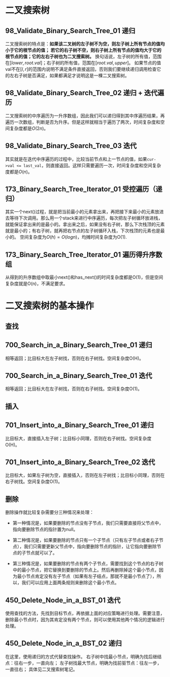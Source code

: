 # 二叉搜索树

## 98_Validate_Binary_Search_Tree_01 递归
二叉搜索树的特点是：**如果该二叉树的左子树不为空，则左子树上所有节点的值均小于它的根节点的值； 若它的右子树不空，则右子树上所有节点的值均大于它的根节点的值；它的左右子树也为二叉搜索树。**
换句话说，左子树的所有值，范围在$[lower, root.val]$；右子树的所有值，范围在$[root.val, upper]$。
如果节点的值val不在$[l,r]$的范围内说明不满足条件直接返回，否则我们要继续递归调用检查它的左右子树是否满足，如果都满足才说明这是一棵二叉搜索树。

## 98_Validate_Binary_Search_Tree_02 递归 + 迭代遍历
二叉搜索树的中序遍历为一升序数组，因此我们可以递归得到其中序遍历结果，再遍历一次数组，判断是否为升序。但是这样就相当于遍历了两次，时间复杂度和空间复杂度都是$O(2n)$。

## 98_Validate_Binary_Search_Tree_03 迭代
其实就是在迭代中序遍历的过程中，比较当前节点和上一节点的值，如果```cur->val <= last_val```，则直接返回。这样只需要遍历一次，时间复杂度和空间复杂度都是$O(n)$。

## 173_Binary_Search_Tree_Iterator_01 受控遍历（递归）
其实一个next()过程，就是把当前最小的元素拿出来，再把接下来最小的元素放进去等待下次调用。那么用一个stack来进行中序遍历，每次把左子树循环放进栈，就能保证拿出来的是最小的。拿出来之后，如果没有右子树，那么下次栈顶的元素就是最小的；有右子树，就再把右节点的左子树循环入栈，下次栈顶的元素也是最小的。
空间复杂度为$O(h) = O(logn)$，均摊时间复杂度为O(1).

## 173_Binary_Search_Tree_Iterator_01 遍历得升序数组
从得到的升序数组中取最小next()和has_next()的时间复杂度都是O(1)，但是空间复杂度就是O(n)，不满足要求。

# 二叉搜索树的基本操作

## 查找

## 700_Search_in_a_Binary_Search_Tree_01 递归
相等返回；比目标大在左子树找，否则在右子树找。空间复杂度O(H)。

## 700_Search_in_a_Binary_Search_Tree_01 迭代
相等返回；比目标大在左子树找，否则在右子树找。空间复杂度O(1)。

## 插入

## 701_Insert_into_a_Binary_Search_Tree_01 递归
比目标大，直接插入左子树；比目标小同理，否则在右子树找。空间复杂度O(H)。

## 701_Insert_into_a_Binary_Search_Tree_02 迭代
比目标大，如果左子树为空，直接插入，否则在左子树找；比目标小同理，否则在右子树找。空间复杂度O(1)。

## 删除
删除操作就比较复杂需要分三种情况来处理：

* 第一种情况是，如果要删除的节点没有子节点，我们只需要直接将父节点中，指向要删除节点的指针置为null。

* 第二种情况是，如果要删除的节点只有一个子节点（只有左子节点或者右子节点），我们只需要更新父节点中，指向要删除节点的指针，让它指向要删除节点的子节点就可以了。

* 第三种情况是，如果要删除的节点有两个子节点，需要找到这个节点的右子树中的最小节点，把它替换到要删除的节点上。然后再删除掉这个最小节点，因为最小节点肯定没有左子节点（如果有左子结点，那就不是最小节点了），所以，我们可以应用上面两条规则来删除这个最小节点。
## 450_Delete_Node_in_a_BST_01 迭代
使用查找的方法，先找到目标节点，再依据上面的对应策略进行处理。需要注意，删除最小节点时，因为其肯定没有两个节点，则可以使用其他两个情况的逻辑进行处理。

## 450_Delete_Node_in_a_BST_02 递归
在这里，使用递归的方式代替查找操作。
右子树中找最小节点，明确为找后继结点：往右一步，一直向左；
左子树找最大节点，明确为找前驱节点：往左一步，一直往右；
具体见二叉搜索树笔记。

